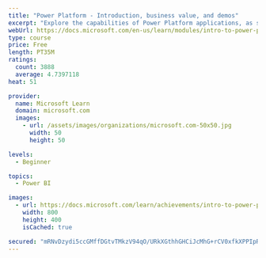 ```yaml
---
title: "Power Platform - Introduction, business value, and demos"
excerpt: "Explore the capabilities of Power Platform applications, as seen in demonstrations and customer case studies."
webUrl: https://docs.microsoft.com/en-us/learn/modules/intro-to-power-platform-mba/
type: course
price: Free
length: PT35M
ratings:
  count: 3888
  average: 4.7397118
heat: 51

provider:
  name: Microsoft Learn
  domain: microsoft.com
  images:
    - url: /assets/images/organizations/microsoft.com-50x50.jpg
      width: 50
      height: 50

levels:
  - Beginner

topics:
  - Power BI

images:
  - url: https://docs.microsoft.com/learn/achievements/intro-to-power-platform-social.png
    width: 800
    height: 400
    isCached: true

secured: "mRNvDzydi5ccGMffDGtvTMkzV94qO/URkXGthhGHCiJcMhG+rCV0xfkXPPIpR0XnhSDQN03egRzm1RgQwjUvufA2JVPLQ9ylK0xM8hNE7rBYQY9JCjkUCKMdBqEHrWOiPIOCNHyRy8ogVnLivGKD+hsaR+V0q8bQUuB5Ix0MG8jw/ER4iCxij+7eWouxkPPO02rrXyaiywtoTq5P095Gt7Z+4Oph3SU5M7WLhmJ2TVaZ7n8N85LlkYHcJ0xqrOddn8afV8XpNP0yN3Y6wGM2ocjR9i/9LrvlnGOxaSodbLSX6HBHPVin36OK5yfJgR4kypTOAldRqhMJ2NzspQ0RNO7gd17zHjTVRBASYIXRGBNH9aVo2qUuFaow/ShTB2g1oqgJqVisC3HQzkQDpYzLyGNNzTgXNOUytbpTZ0uemNA=;OMfWu+OWiHGEeZIchVYsYw=="
---
```


